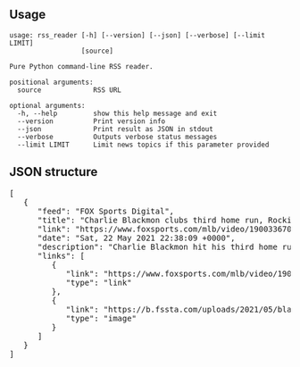 ## Usage

```shell 
usage: rss_reader [-h] [--version] [--json] [--verbose] [--limit LIMIT] 
                  [source]

Pure Python command-line RSS reader.

positional arguments:
  source             RSS URL

optional arguments:
  -h, --help         show this help message and exit
  --version          Print version info
  --json             Print result as JSON in stdout
  --verbose          Outputs verbose status messages
  --limit LIMIT      Limit news topics if this parameter provided
```

## JSON structure

<pre>
[
   {
      "feed": "FOX Sports Digital",
      "title": "Charlie Blackmon clubs third home run, Rockies beat Diamondbacks, 7-6",
      "link": "https://www.foxsports.com/mlb/video/1900336707885",
      "date": "Sat, 22 May 2021 22:38:09 +0000",
      "description": "Charlie Blackmon hit his third home run of the season in the Colorado Rockies’ 7-6 win over the Arizona Diamondbacks.",
      "links": [
         {
            "link": "https://www.foxsports.com/mlb/video/1900336707885",
            "type": "link"
         },
         {
            "link": "https://b.fssta.com/uploads/2021/05/blackmon-1.vresize.335.220.high.0.png",
            "type": "image"
         }
      ]
   }
]
</pre>
